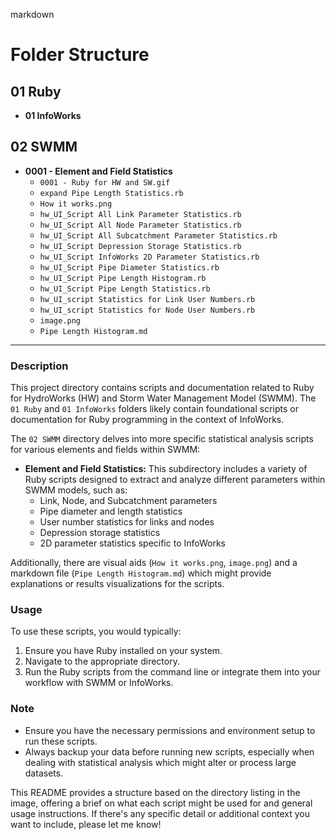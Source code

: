 
markdown
# Folder Structure

## 01 Ruby
- **01 InfoWorks**

## 02 SWMM
- **0001 - Element and Field Statistics**
  - `0001 - Ruby for HW and SW.gif`
  - `expand Pipe Length Statistics.rb`
  - `How it works.png`
  - `hw_UI_Script All Link Parameter Statistics.rb`
  - `hw_UI_Script All Node Parameter Statistics.rb`
  - `hw_UI_Script All Subcatchment Parameter Statistics.rb`
  - `hw_UI_Script Depression Storage Statistics.rb`
  - `hw_UI_Script InfoWorks 2D Parameter Statistics.rb`
  - `hw_UI_Script Pipe Diameter Statistics.rb`
  - `hw_UI_Script Pipe Length Histogram.rb`
  - `hw_UI_Script Pipe Length Statistics.rb`
  - `hw_UI_script Statistics for Link User Numbers.rb`
  - `hw_UI_script Statistics for Node User Numbers.rb`
  - `image.png`
  - `Pipe Length Histogram.md`

---

### Description

This project directory contains scripts and documentation related to Ruby for HydroWorks (HW) and Storm Water Management Model (SWMM). The `01 Ruby` and `01 InfoWorks` folders likely contain foundational scripts or documentation for Ruby programming in the context of InfoWorks.

The `02 SWMM` directory delves into more specific statistical analysis scripts for various elements and fields within SWMM:

- **Element and Field Statistics:** This subdirectory includes a variety of Ruby scripts designed to extract and analyze different parameters within SWMM models, such as:
  - Link, Node, and Subcatchment parameters
  - Pipe diameter and length statistics
  - User number statistics for links and nodes
  - Depression storage statistics
  - 2D parameter statistics specific to InfoWorks

Additionally, there are visual aids (`How it works.png`, `image.png`) and a markdown file (`Pipe Length Histogram.md`) which might provide explanations or results visualizations for the scripts.

### Usage

To use these scripts, you would typically:
1. Ensure you have Ruby installed on your system.
2. Navigate to the appropriate directory.
3. Run the Ruby scripts from the command line or integrate them into your workflow with SWMM or InfoWorks.

### Note

- Ensure you have the necessary permissions and environment setup to run these scripts.
- Always backup your data before running new scripts, especially when dealing with statistical analysis which might alter or process large datasets.

This README provides a structure based on the directory listing in the image, offering a brief on what each script might be used for and general usage instructions. If there's any specific detail or additional context you want to include, please let me know!